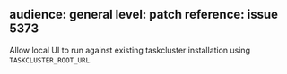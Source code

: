 audience: general
level: patch
reference: issue 5373
---

Allow local UI to run against existing taskcluster installation using `TASKCLUSTER_ROOT_URL`.
